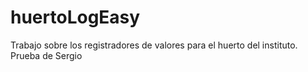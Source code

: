 # huertoLogEasy
Trabajo sobre los registradores de valores para el huerto del instituto.
Prueba de Sergio
